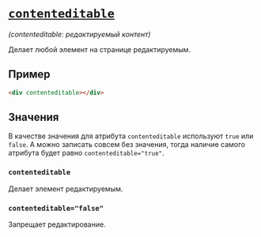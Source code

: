 # [`contenteditable`](../index.md)

_(contenteditable: редактируемый контент)_

Делает любой элемент на странице редактируемым.

## Пример

```HTML
<div contenteditable></div>
```

## Значения

В качестве значения для атрибута `contenteditable` используют `true` или `false`. А можно записать совсем без значения, тогда наличие самого атрибута будет равно `contenteditable="true"`.

### `contenteditable`

Делает элемент редактируемым.

### `contenteditable="false"`

Запрещает редактирование.
